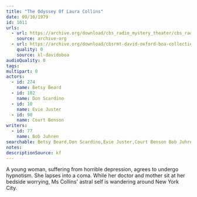 ```yaml
---
title: "The Odyssey Of Laura Collins"
date: 09/10/1979
id: 1011
urls: 
  - url: https://archive.org/download/cbs_radio_mystery_theater/cbs_radio_mystery_theater-1001-1050.zip/cbs_radio_mystery_theater-1001-1050%2Fcbsrmt_1011_the_odyssey_of_laura_collins.mp3
    source: archive-org
  - url: https://archive.org/download/cbsrmt-david-oxford-boa-collection/CBSRMT-790910-1011-The-Odyssey-of-Laura-Collins-(128-48)_WBBM-JE-{BoA}.mp3
    quality: 0
    source: kl-davidoboa
audioQuality: 0
tags: 
multipart: 0
actors:  
  - id: 274
    name: Betsy Beard  
  - id: 102
    name: Don Scardino  
  - id: 10
    name: Evie Juster  
  - id: 90
    name: Court Benson
writers:  
  - id: 77
    name: Bob Juhren
searchable: Betsy Beard,Don Scardino,Evie Juster,Court Benson Bob Juhren
notes: 
descriptionSource: kf
---
```

A young woman, suffering from horrible depression, agrees to undergo hypnotism. She lapses into a coma. While her doctor and mother sit at her bedside worrying, Ms Collins' astral self is wandering around New York City.